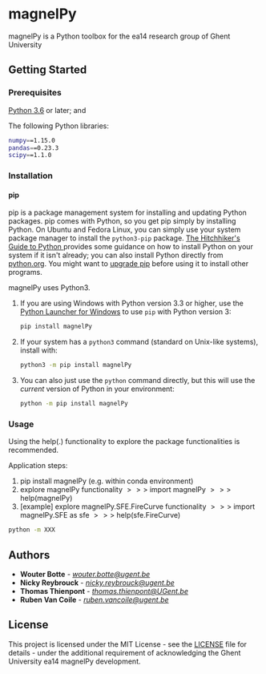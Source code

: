 # magnelPy

magnelPy is a Python toolbox for the ea14 research group of Ghent University

## Getting Started

### Prerequisites

[Python 3.6](https://www.anaconda.com/download/) or later; and

The following Python libraries:

```sh
numpy==1.15.0
pandas==0.23.3
scipy==1.1.0
```

### Installation

#### pip

pip is a package management system for installing and updating Python packages. pip comes with Python, so you get pip simply by installing Python. On Ubuntu and Fedora Linux, you can simply use your system package manager to install the `python3-pip` package. [The Hitchhiker's Guide to Python ](https://docs.python-guide.org/starting/installation/) provides some guidance on how to install Python on your system if it isn't already; you can also install Python directly from [python.org](https://www.python.org/getit/). You might want to [upgrade pip](https://pip.pypa.io/en/stable/installing/) before using it to install other programs.

magnelPy uses Python3. 

1.	If you are using Windows with Python version 3.3 or higher, use the [Python Launcher for Windows](https://docs.python.org/3/using/windows.html?highlight=shebang#python-launcher-for-windows) to use `pip` with Python version 3:
    ```sh
    pip install magnelPy
    ```
2.	If your system has a `python3` command (standard on Unix-like systems), install with:
    ```sh
    python3 -m pip install magnelPy
    ```
3.	You can also just use the `python` command directly, but this will use the _current_ version of Python in your environment:
    ```sh
    python -m pip install magnelPy
    ```

### Usage

Using the help(.) functionality to explore the package functionalities is recommended.

Application steps:
1. pip install magnelPy (e.g. within conda environment)
2. explore magnelPy functionality
	$\gt\gt\gt$ import magnelPy
	$\gt\gt\gt$ help(magnelPy)
3. [example] explore magnelPy.SFE.FireCurve functionality
	$\gt\gt\gt$ import magnelPy.SFE as sfe
	$\gt\gt\gt$ help(sfe.FireCurve)

```sh
python -m XXX
```

## Authors

* **Wouter Botte** - *wouter.botte@ugent.be*
* **Nicky Reybrouck** - *nicky.reybrouck@ugent.be*
* **Thomas Thienpont** - *thomas.thienpont@UGent.be*
* **Ruben Van Coile** - *ruben.vancoile@ugent.be*

## License

This project is licensed under the MIT License - see the [LICENSE](LICENSE) file for details - under the additional requirement of acknowledging the Ghent University ea14 magnelPy development.
